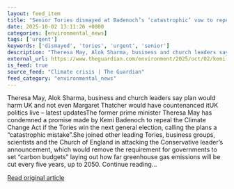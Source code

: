 ```yaml
---
layout: feed_item
title: "Senior Tories dismayed at Badenoch’s ‘catastrophic’ vow to repeal Climate Change Act"
date: 2025-10-02 13:11:26 +0000
categories: [environmental_news]
tags: ['urgent']
keywords: ['dismayed', 'tories', 'urgent', 'senior']
description: "Theresa May, Alok Sharma, business and church leaders say plan would harm UK and not even Margaret Thatcher would have countenanced itUK politics live – late..."
external_url: https://www.theguardian.com/environment/2025/oct/02/kemi-badenoch-vow-to-repeal-climate-change-act-senior-tories-dismayed
is_feed: true
source_feed: "Climate crisis | The Guardian"
feed_category: "environmental_news"
---
```


Theresa May, Alok Sharma, business and church leaders say plan would harm UK and not even Margaret Thatcher would have countenanced itUK politics live – latest updatesThe former prime minister Theresa May has condemned a promise made by Kemi Badenoch to repeal the Climate Change Act if the Tories win the next general election, calling the plans a “catastrophic mistake”.She joined other leading Tories, business groups, scientists and the Church of England in attacking the Conservative leader’s announcement, which would remove the requirement for governments to set “carbon budgets” laying out how far greenhouse gas emissions will be cut every five years, up to 2050. Continue reading...

[Read original article](https://www.theguardian.com/environment/2025/oct/02/kemi-badenoch-vow-to-repeal-climate-change-act-senior-tories-dismayed)
